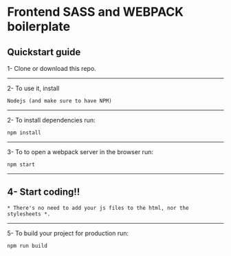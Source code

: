 # Frontend SASS and WEBPACK boilerplate 

## Quickstart guide

1- Clone or download this repo.

---
2- To use it,  install
```
Nodejs (and make sure to have NPM)
```
---
2- To install dependencies run:
```
npm install
```
---
3- To to open a webpack server in the browser run:

```
npm start 
```
---

## 4- Start coding!!
```
* There's no need to add your js files to the html, nor the stylesheets *.
```
---
5- To build your project for production run:
```
npm run build
```

